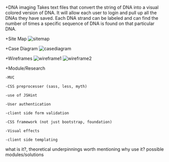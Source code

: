 +DNA imaging
	Takes text files that convert the string of DNA into a visual colored version of DNA. It will allow each user to login and pull up all the DNAs they have saved. Each DNA strand can be labeled and can find the number of times a specific sequence of DNA is found on that particular DNA.
	
+Site Map
![sitemap](https://github.com/xsweetpea/2014-finalproject/blob/master/documentation/sitemap.png)

+Case Diagram
![casediagram](https://github.com/xsweetpea/2014-finalproject/blob/master/documentation/casediagram.png)

+Wireframes
![wireframe1](https://github.com/xsweetpea/2014-finalproject/blob/master/documentation/wireframe1.png)
![wireframe2](https://github.com/xsweetpea/2014-finalproject/blob/master/documentation/wireframe2.png)

+Module/Research

	-MVC	

	-CSS preprocesser (sass, less, myth)

	-use of JSHint

	-User authentication

	-client side form validation

	-CSS framework (not just bootstrap, foundation)

	-Visual effects

	-client side templating

what is it?, theoretical underpinnings worth mentioning
why use it? possible modules/solutions
